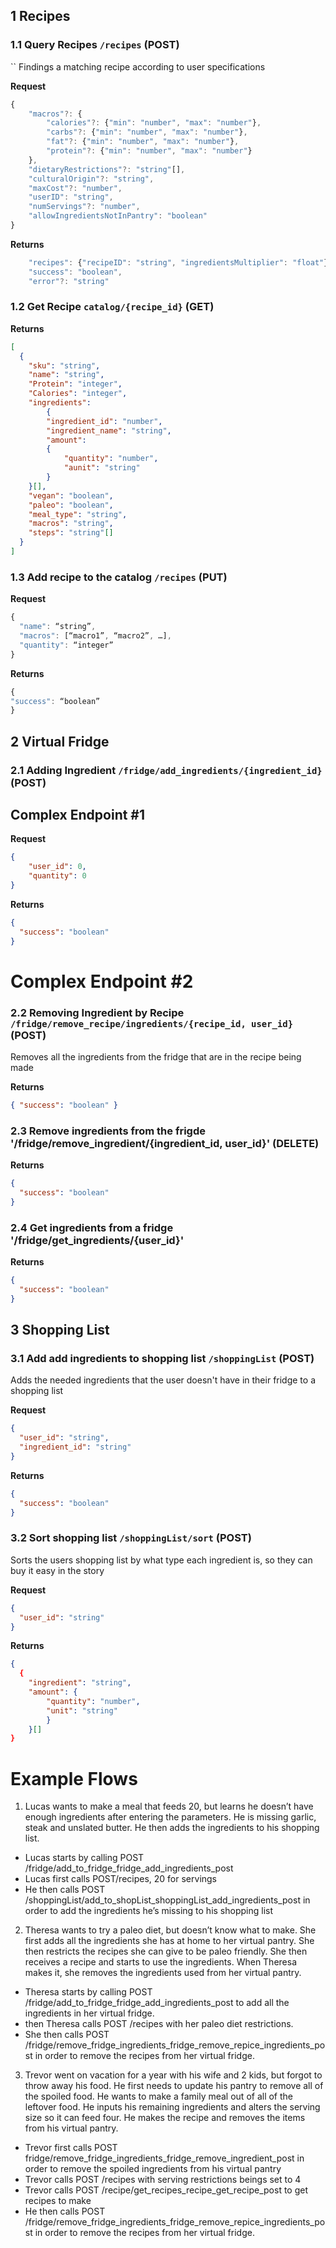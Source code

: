## 1 Recipes

### 1.1 Query Recipes `/recipes` (POST)

``
Findings a matching recipe according to user specifications

**Request**

```ts
{
    "macros"?: {
        "calories"?: {"min": "number", "max": "number"},
        "carbs"?: {"min": "number", "max": "number"},
        "fat"?: {"min": "number", "max": "number"},
        "protein"?: {"min": "number", "max": "number"}
    },
    "dietaryRestrictions"?: "string"[],
    "culturalOrigin"?: "string",
    "maxCost"?: "number",
    "userID": "string",
    "numServings"?: "number",
    "allowIngredientsNotInPantry": "boolean"
}
```

**Returns**

```ts
    "recipes": {"recipeID": "string", "ingredientsMultiplier": "float"}
    "success": "boolean",
    "error"?: "string"
```

### 1.2 Get Recipe `catalog/{recipe_id}` (GET)

**Returns**

```json
[
  {
    "sku": "string",
    "name": "string",
    "Protein": "integer",
    "Calories": "integer",
    "ingredients":
        {
        "ingredient_id": "number",
        "ingredient_name": "string",
        "amount":
        {
            "quantity": "number",
            "aunit": "string"
        }
    }[],
    "vegan": "boolean",
    "paleo": "boolean",
    "meal_type": "string",
    "macros": "string",
    "steps": "string"[]
  }
]
```

### 1.3 Add recipe to the catalog `/recipes` (PUT)

**Request**

```ts
{
  "name": “string”,
  "macros": [“macro1”, “macro2”, …],
  "quantity": “integer”
}
```

**Returns**

```ts
{
"success": “boolean”
}
```

## 2 Virtual Fridge

### 2.1 Adding Ingredient `/fridge/add_ingredients/{ingredient_id}` (POST)
## Complex Endpoint #1

**Request**

```json
{
    "user_id": 0,
    "quantity": 0
}
```

**Returns**

```json
{
  "success": "boolean"
}
```

# Complex Endpoint #2
### 2.2 Removing Ingredient by Recipe `/fridge/remove_recipe/ingredients/{recipe_id, user_id}` (POST)

Removes all the ingredients from the fridge that are in the recipe being made

**Returns**

```json
{ "success": "boolean" }
```

### 2.3 Remove ingredients from the frigde '/fridge/remove_ingredient/{ingredient_id, user_id}' (DELETE)

**Returns**

```json
{
  "success": "boolean"
}
```

### 2.4 Get ingredients from a fridge '/fridge/get_ingredients/{user_id}'
**Returns**

```json
{
  "success": "boolean"
}
```

## 3 Shopping List

### 3.1 Add add ingredients to shopping list `/shoppingList` (POST)

Adds the needed ingredients that the user doesn't have in their fridge to a shopping list

**Request**

```json
{
  "user_id": "string",
  "ingredient_id": "string"
}
```

**Returns**

```json
{
  "success": "boolean"
}
```

### 3.2 Sort shopping list `/shoppingList/sort` (POST)

Sorts the users shopping list by what type each ingredient is, so they can buy it easy in the story

**Request**

```json
{
  "user_id": "string"
}
```

**Returns**

```json
{
  {
    "ingredient": "string",
    "amount": {
        "quantity": "number",
        "unit": "string"
        }
    }[]
}
```

# Example Flows

1.  Lucas wants to make a meal that feeds 20, but learns he doesn’t have enough ingredients after entering the parameters. He is missing garlic, steak and unslated butter. He then adds the ingredients to his shopping list.

- Lucas starts by calling POST /fridge/add_to_fridge_fridge_add_ingredients_post
- Lucas first calls POST/recipes, 20 for servings
- He then calls POST /shoppingList/add_to_shopList_shoppingList_add_ingredients_post in order to add the ingredients he’s missing to his shopping list

2.  Theresa wants to try a paleo diet, but doesn’t know what to make. She first adds all the ingredients she has at home to her virtual pantry. She then restricts the recipes she can give to be paleo friendly. She then receives a recipe and starts to use the ingredients. When Theresa makes it, she removes the ingredients used from her virtual pantry.

- Theresa starts by calling POST /fridge/add_to_fridge_fridge_add_ingredients_post to add all the ingredients in her virtual fridge.
- then Theresa calls POST /recipes with her paleo diet restrictions.
- She then calls POST /fridge/remove_fridge_ingredients_fridge_remove_repice_ingredients_post in order to remove the recipes from her virtual fridge.

3.  Trevor went on vacation for a year with his wife and 2 kids, but forgot to throw away his food. He first needs to update his pantry to remove all of the spoiled food. He wants to make a family meal out of all of the leftover food. He inputs his remaining ingredients and alters the serving size so it can feed four. He makes the recipe and removes the items from his virtual pantry.

- Trevor first calls POST fridge/remove_fridge_ingredients_fridge_remove_ingredient_post in order to remove the spoiled ingredients from his virtual pantry
- Trevor calls POST /recipes with serving restrictions beings set to 4
- Trevor calls POST /recipe/get_recipes_recipe_get_recipe_post to get recipes to make
- He then calls POST /fridge/remove_fridge_ingredients_fridge_remove_repice_ingredients_post in order to remove the recipes from her virtual fridge.
